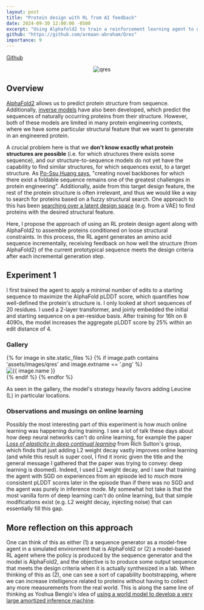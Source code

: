 ```yaml
---
layout: post
title: "Protein design with RL from AI feedback"
date: 2024-09-30 12:00:00 -0500
excerpt: "Using Alphafold2 to train a reinforcement learning agent to generate peptide sequences conditioned on fuzzy structural design criteria."
github: "https://github.com/armaan-abraham/Qres"
importance: 9
---
```


[Github](https://github.com/armaan-abraham/Qres)

<div style="text-align: center;">
  <img src="/assets/images/qres/Screenshot 2024-11-09 at 1.18.00 PM.png" alt="qres" style="max-width: 500px;">
</div>

## Overview

[AlphaFold2](https://www.nature.com/articles/s41586-021-03819-2) allows us to
predict protein structure from sequence. Additionally, [inverse
models](https://www.biorxiv.org/content/10.1101/2022.04.10.487779v2) have also
been developed, which predict the sequences of naturally occurring proteins from
their structure. However, both of these models are limited in many protein
engineering contexts, where we have some particular structural feature that we
want to generate in an engineered protein.

A crucial problem here is that we __don't know exactly what protein structures
are possible__ (i.e. for which structures there exists some sequence), and our
structure-to-sequence models do not yet have the capability to find similar
structures, for which sequences exist, to a target structure. As [Po-Ssu Huang
says](https://journals.plos.org/ploscompbiol/article?id=10.1371/journal.pcbi.1010271),
"creating novel backbones for which there exist a foldable sequence remains one
of the greatest challenges in protein engineering". Additionally, aside from
this target design feature, the rest of the protein structure is often
irrelevant, and thus we would like a way to search for proteins based on a fuzzy
structural search.  One approach to this has been [searching over a latent
design
space](https://journals.plos.org/ploscompbiol/article?id=10.1371/journal.pcbi.1010271)
(e.g. from a VAE) to find proteins with the desired structural feature.

Here, I propose the approach of using an RL protein design agent along with
AlphaFold2 to assemble proteins conditioned on loose structural constraints. In
this process, the RL agent generates an amino acid sequence incrementally,
receiving feedback on how well the structure (from AlphaFold2) of the current
prototypical sequence meets the design criteria after each incremental
generation step.


## Experiment 1

I first trained the agent to apply a minimal number of edits to a starting
sequence to maximize the AlphaFold pLDDT score, which quantifies how
well-defined the protein's structure is. I only looked at short sequences of 20
residues. I used a 2-layer transformer, and joinly embedded the initial and
starting sequence on a per-residue basis. After training for 16h on 8 4090s, the
model increases the aggregate pLDDT score by 25% within an edit distance of 4.

### Gallery

<div class="gallery-container">
  <div class="gallery">
    {% for image in site.static_files %}
      {% if image.path contains 'assets/images/qres' and image.extname == '.png' %}
        <div class="gallery-item">
          <img src="{{ image.path }}" alt="{{ image.name }}">
        </div>
      {% endif %}
    {% endfor %}
  </div>
</div>

As seen in the gallery, the model's strategy heavily favors adding Leucine (L)
in particular locations.

### Observations and musings on online learning

Possibly the most interesting part of this experiment is how much online
learning was happening during training. I see a lot of talk these days about how
deep neural networks can't do online learning, for example the paper [*Loss of
plasticity in deep continual
learning*](https://www.nature.com/articles/s41586-024-07711-7) from Rich
Sutton's group, which finds that just adding L2 weight decay vastly improves
online learning (and while this result is super cool, I find it ironic given the
title and the general message I gathered that the paper was trying to convey:
deep learning is doomed). Indeed, I used L2 weight decay, and
I saw that training the agent with SGD on experiences from an episode led to
*much* more consistent pLDDT scores later in the episode than if there was no
SGD and the agent was purely in inference mode. My somewhat hot take is that the
most vanilla form of deep learning can't do online learning, but that simple
modifications exist (e.g. L2 weight decay, injecting noise) that can essentially
fill this gap.

## More reflection on this approach

One can think of this as either (1) a sequence generator as a model-free agent
in a simulated environment that is AlphaFold2 or (2) a model-based RL agent
where the policy is produced by the sequence generator and the model is
AlphaFold2, and the objective is to produce some output sequence that meets the
design criteria when it is actually synthesized in a lab. When thinking of this
as (2), one can see a sort of capability bootstrapping, where we can increase
intelligence related to proteins without having to collect any more measurements
from the real world. This is along the same line of thinking as Yoshua Bengio's
idea of [using a world model to develop a very large amortized inference
machine](https://yoshuabengio.org/2023/03/21/scaling-in-the-service-of-reasoning-model-based-ml/).
